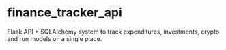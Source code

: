 # finance_tracker_api
Flask API + SQLAlchemy system to track expenditures, investments, crypto and run models on a single place.
